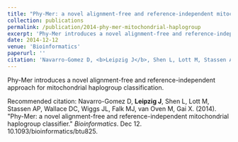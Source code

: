 ```yaml
---
title: "Phy-Mer: a novel alignment-free and reference-independent mitochondrial haplogroup classifier"
collection: publications
permalink: /publication/2014-phy-mer-mitochondrial-haplogroup
excerpt: 'Phy-Mer introduces a novel alignment-free and reference-independent approach for mitochondrial haplogroup classification.'
date: 2014-12-12
venue: 'Bioinformatics'
paperurl: ''
citation: 'Navarro-Gomez D, <b>Leipzig J</b>, Shen L, Lott M, Stassen AP, Wallace DC, Wiggs JL, Falk MJ, van Oven M, Gai X. (2014). &quot;Phy-Mer: a novel alignment-free and reference-independent mitochondrial haplogroup classifier.&quot; <i>Bioinformatics</i>. Dec 12. 10.1093/bioinformatics/btu825.'
---
```

Phy-Mer introduces a novel alignment-free and reference-independent approach for mitochondrial haplogroup classification.

Recommended citation: Navarro-Gomez D, <b>Leipzig J</b>, Shen L, Lott M, Stassen AP, Wallace DC, Wiggs JL, Falk MJ, van Oven M, Gai X. (2014). "Phy-Mer: a novel alignment-free and reference-independent mitochondrial haplogroup classifier." <i>Bioinformatics</i>. Dec 12. 10.1093/bioinformatics/btu825.
